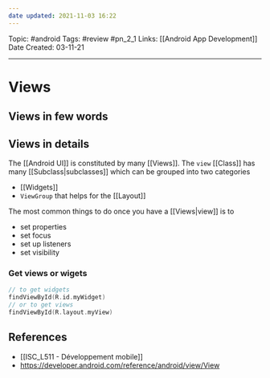 ```yaml
---
date updated: 2021-11-03 16:22
---
```


Topic: #android
Tags: #review #pn_2_1
Links: [[Android App Development]]
Date Created: 03-11-21

---

# Views

## Views in few words

## Views in details

The [[Android UI]] is constituted by many [[Views]].
The `view` [[Class]] has many [[Subclass|subclasses]] which can be grouped into two categories

- [[Widgets]]
- `ViewGroup` that helps for the [[Layout]]

The most common things to do once you have a [[Views|view]] is to

- set properties
- set focus
- set up listeners
- set visibility

### Get views or wigets

```kotlin
// to get widgets
findViewById(R.id.myWidget)
// or to get views
findViewById(R.layout.myView)
```

## References

- [[ISC_L511 - Développement mobile]]
- <https://developer.android.com/reference/android/view/View>
